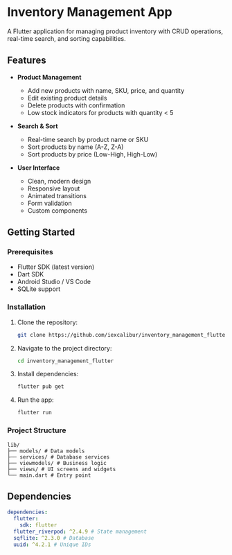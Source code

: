 # Inventory Management App

A Flutter application for managing product inventory with CRUD operations, real-time search, and sorting capabilities.

## Features

- **Product Management**
  - Add new products with name, SKU, price, and quantity
  - Edit existing product details
  - Delete products with confirmation
  - Low stock indicators for products with quantity < 5

- **Search & Sort**
  - Real-time search by product name or SKU
  - Sort products by name (A-Z, Z-A)
  - Sort products by price (Low-High, High-Low)

- **User Interface**
  - Clean, modern design
  - Responsive layout
  - Animated transitions
  - Form validation
  - Custom components

## Getting Started

### Prerequisites
- Flutter SDK (latest version)
- Dart SDK
- Android Studio / VS Code
- SQLite support

### Installation

1. Clone the repository:
   ```bash
   git clone https://github.com/iexcalibur/inventory_management_flutter.git
   ```

2. Navigate to the project directory:
   ```bash
   cd inventory_management_flutter
   ```

3. Install dependencies:
   ```bash
   flutter pub get
   ```

4. Run the app:
   ```bash
   flutter run
   ```

### Project Structure

```
lib/
├── models/ # Data models
├── services/ # Database services
├── viewmodels/ # Business logic
├── views/ # UI screens and widgets
└── main.dart # Entry point
```

## Dependencies

```yaml
dependencies:
  flutter:
    sdk: flutter
  flutter_riverpod: ^2.4.9 # State management
  sqflite: ^2.3.0 # Database
  uuid: ^4.2.1 # Unique IDs
```



